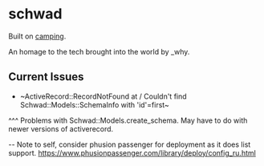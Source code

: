 # schwad

Built on [camping](https://www.github.com/camping/camping).

An homage to the tech brought into the world by \_why.

## Current Issues

* ~ActiveRecord::RecordNotFound at /
Couldn't find Schwad::Models::SchemaInfo with 'id'=first~

^^^ Problems with Schwad::Models.create_schema. May have to do with newer versions of activerecord.

-- Note to self, consider phusion passenger for deployment as it does list support. https://www.phusionpassenger.com/library/deploy/config_ru.html

